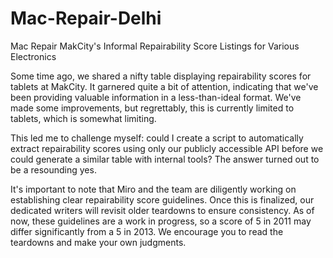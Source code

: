 # Mac-Repair-Delhi
Mac Repair
MakCity's Informal Repairability Score Listings for Various Electronics

Some time ago, we shared a nifty table displaying repairability scores for tablets at MakCity. It garnered quite a bit of attention, indicating that we've been providing valuable information in a less-than-ideal format. We've made some improvements, but regrettably, this is currently limited to tablets, which is somewhat limiting.

This led me to challenge myself: could I create a script to automatically extract repairability scores using only our publicly accessible API before we could generate a similar table with internal tools? The answer turned out to be a resounding yes.

It's important to note that Miro and the team are diligently working on establishing clear repairability score guidelines. Once this is finalized, our dedicated writers will revisit older teardowns to ensure consistency. As of now, these guidelines are a work in progress, so a score of 5 in 2011 may differ significantly from a 5 in 2013. We encourage you to read the teardowns and make your own judgments.
